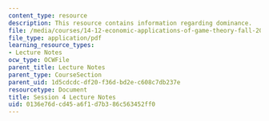 ```yaml
---
content_type: resource
description: This resource contains information regarding dominance.
file: /media/courses/14-12-economic-applications-of-game-theory-fall-2012/0136e76dcd45a6f1d7b386c563452ff0_MIT14_12F12_chapter4.pdf
file_type: application/pdf
learning_resource_types:
- Lecture Notes
ocw_type: OCWFile
parent_title: Lecture Notes
parent_type: CourseSection
parent_uid: 1d5cdcdc-df20-f36d-bd2e-c608c7db237e
resourcetype: Document
title: Session 4 Lecture Notes
uid: 0136e76d-cd45-a6f1-d7b3-86c563452ff0
---
```

